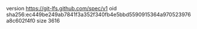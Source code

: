 version https://git-lfs.github.com/spec/v1
oid sha256:ec449be249ab7841f3a352f340fb4e5bbd5590915364a970523976a8c602f4f0
size 3616
